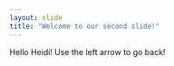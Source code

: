 ```yaml
---
layout: slide
title: "Welcome to our second slide!"
---
```

Hello Heidi!
Use the left arrow to go back!
